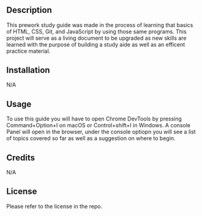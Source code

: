# <Your-Project-Title>

## Description

This prework study guide was made in the process of learning that basics of HTML, CSS, Git, and JavaScript by using those same programs. This project will serve as a living document to be upgraded as new skills are learned with the purpose of building a study aide as well as an efficent practice material.


## Installation

N/A

## Usage
 
To use this guide you will have to open Chrome DevTools by pressing Command+Option+I on macOS or Control+shift+I in Windows. A console Panel will open in the browser, under the console optiopn you will see a list of topics covered so far as well as a suggestion on where to begin.

## Credits

N/A
## License

Please refer to the license in the repo.

